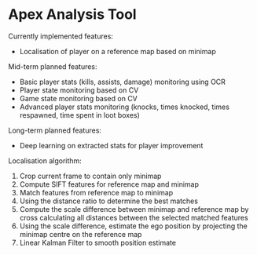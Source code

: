 # Apex Analysis Tool

Currently implemented features:
- Localisation of player on a reference map based on minimap

Mid-term planned features:
- Basic player stats (kills, assists, damage) monitoring using OCR
- Player state monitoring based on CV
- Game state monitoring based on CV
- Advanced player stats monitoring (knocks, times knocked, times respawned, time spent in loot boxes)

Long-term planned features:
- Deep learning on extracted stats for player improvement

Localisation algorithm:
1) Crop current frame to contain only minimap
2) Compute SIFT features for reference map and minimap
3) Match features from reference map to minimap
4) Using the distance ratio to determine the best matches
5) Compute the scale difference between minimap and reference map by cross calculating all distances between the selected matched features
6) Using the scale difference, estimate the ego position by projecting the minimap centre on the reference map
7) Linear Kalman Filter to smooth position estimate 
